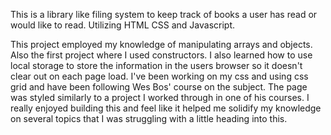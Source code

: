 This is a library like filing system to keep track of books a user has read or would like to read.
Utilizing HTML CSS and Javascript.

This project employed my knowledge of manipulating arrays and objects. Also the first project where I used constructors.
I also learned how to use local storage to store the information in the users browser so it doesn't clear out on each page load.
I've been working on my css and using css grid and have been following Wes Bos' course on the subject. The page was styled similarly to a project I worked through in one of his courses.
I really enjoyed building this and feel like it helped me solidify my knowledge on several topics that I was struggling with a little heading into this.
